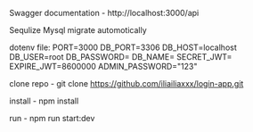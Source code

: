 Swagger documentation - http://localhost:3000/api

Sequlize Mysql migrate automotically

dotenv file:
PORT=3000
DB_PORT=3306
DB_HOST=localhost
DB_USER=root
DB_PASSWORD= 
DB_NAME= 
SECRET_JWT= 
EXPIRE_JWT=8600000
ADMIN_PASSWORD="123"

clone repo - git clone https://github.com/iliailiaxxx/login-app.git

install - npm install

run - npm run start:dev
